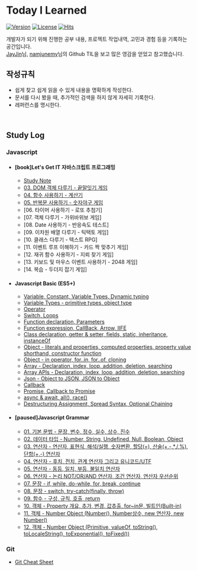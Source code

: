 # **Today I Learned**

[![Version](https://img.shields.io/badge/version-2021.8.9.-red.svg)](./CHANGELOG) [![License](https://img.shields.io/github/license/mashape/apistatus.svg)](./LICENSE) [![Hits](https://hits.seeyoufarm.com/api/count/incr/badge.svg?url=https://github.com/mansaout/TIL)](https://hits.seeyoufarm.com/)

개발자가 되기 위해 진행한 공부 내용, 프로젝트 작업내역, 고민과 경험 등을 기록하는 공간입니다.  
[JayJin](https://github.com/milooy)님, [namjunemy](https://github.com/namjunemy)님의 Github TIL을 보고 많은 영감을 얻었고 참고했습니다.

## **작성규칙**

- 쉽게 찾고 쉽게 읽을 수 있게 내용을 명확하게 작성한다.
- 문서를 다시 봤을 때, 추가적인 검색을 하지 않게 자세히 기록한다.
- 레퍼런스를 명시한다.

<br>

## **Study Log**

### **Javascript**

- #### [book]Let's Get IT 자바스크립트 프로그래밍

  - [Study Note](/Javascript/12webgames/webgame12_study_note.md)
  - [03. DOM 객체 다루기 - 끝말잇기 게임](https://github.com/mansaout/word-relay)
  - [04. 함수 사용하기 - 계산기](https://github.com/mansaout/calculator)
  - [05. 반복문 사용하기 - 숫자야구 게임](https://github.com/mansaout/number-baseball)
  - [06. 타이머 사용하기 - 로또 추첨기]
  - [07. 객체 다루기 - 가위바위보 게임]
  - [08. Date 사용하기 - 반응속도 테스트]
  - [09. 이차원 배열 다루기 - 틱택토 게임]
  - [10. 클래스 다루기 - 텍스트 RPG]
  - [11. 이벤트 루프 이해하기 - 카드 짝 맞추기 게임]
  - [12. 재귀 함수 사용하기 - 지뢰 찾기 게임]
  - [13. 키보드 및 마우스 이벤트 사용하기 - 2048 게임]
  - [14. 복습 - 두더지 잡기 게임]

- #### Javascript Basic (ES5+)

  - [Variable, Constant, Variable Types, Dynamic typing](/Javascript/basic/02_variable.md)
  - [Variable Types - primitive types, object type](Javascript/basic/03_variable_type.md)
  - [Operator](Javascript/basic/04_operator.md)
  - [Switch, Loops](Javascript/basic/05_switch_loops.md)
  - [Function declaration, Parameters](Javascript/basic/06_function.md)
  - [Function expression, CallBack, Arrow, IIFE](Javascript/basic/07_first_class_function.md)
  - [Class declaration, getter & setter, fields, static, inheritance, instanceOf](/Javascript/basic/08_class.md)
  - [Object - literals and properties, computed properties, property value shorthand, constructor function](/Javascript/basic/09_object_1.md)
  - [Object - in operator, for..in, for..of, cloning](/Javascript/basic/10_object_2.md)
  - [Array - Declaration, index, loop, addition, deletion, searching](/Javascript/basic/11_array.md)
  - [Array APIs - Declaration, index, loop, addition, deletion, searching](/Javascript/basic/12_array_api.md)
  - [Json - Object to JSON, JSON to Object](/Javascript/basic/13_json.md)
  - [Callback](/Javascript/basic/14_callback.md)
  - [Promise, Callback to Promise](/Javascript/basic/15_promise.md)
  - [async & await, all(), race()](/Javascript/basic/16_async_await.md)
  - [Destructuring Assignment, Spread Syntax, Optional Chaining](Javascript/basic/17_es6_es11.md)

- #### [paused]Javascript Grammar

  - [01. 기본 문법 - 문장, 변수, 정수, 실수, 상수, 진수](/Javascript/grammar/01_grammar_lexical_grammar.md)
  - [02. 데이터 타입 - Number, String, Undefined, Null, Boolean, Object](/Javascript/grammar/02_grammar_data_type.md)
  - [03. 연산자 - 연산자, 표현식, 해석/실행, 숫자변환, 할당(=), 산술(+,-,\*,/,%), 단항(+,-) 연산자](/Javascript/grammar/03_grammar_operator.md)
  - [04. 연산자 - 후치, 전치, 관계 연산자 그리고 유니코드/UTF](/Javascript/grammar/04_grammar_operator.md)
  - [05. 연산자 - 동등, 일치, 부등, 불일치 연산자](/Javascript/grammar/05_grammar_operator.md)
  - [06. 연산자 - 논리 NOT/OR/AND 연산자, 조건 연산자, 연산자 우선순위](/Javascript/grammar/06_grammar_operator.md)
  - [07. 문장 - if, while, do-while, for, break, continue](/Javascript/grammar/07_grammar_statement.md)
  - [08. 문장 - switch, try-catch(finally, throw)](/Javascript/grammar/08_grammar_statement.md)
  - [09. 함수 - 구성, 규칙, 호출, return](/Javascript/grammar/09_grammar_function.md)
  - [10. 객체 - Property 개요, 추가, 변경, 값추출, for~in문, 빌트인(Built-in) ](/Javascript/grammar/10_grammar_object.md)
  - [11. 객체 - Number Object (Number(), Number상수, new 연산자, new Number()](/Javascript/grammar/11_grammar_number_object.md)
  - [12. 객체 - Number Object (Primitive, valueOf, toString(), toLocaleString(), toExponential(), toFixed())](/Javascript/grammar/12_grammar_number_object.md)

### **Git**

- [Git Cheat Sheet](https://github.com/mansaout/TIL/blob/main/Git/git_cheat_sheet.md)
